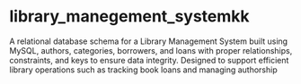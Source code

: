 # library_manegement_systemkk
A relational database schema for a Library Management System built using MySQL, authors, categories, borrowers, and loans with proper relationships, constraints, and keys to ensure data integrity. Designed to support efficient library operations such as tracking book loans and managing authorship
